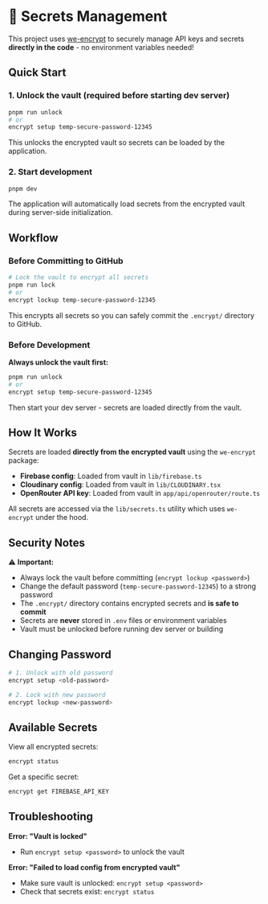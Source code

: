 # 🔐 Secrets Management

This project uses [we-encrypt](https://www.npmjs.com/package/we-encrypt) to securely manage API keys and secrets **directly in the code** - no environment variables needed!

## Quick Start

### 1. Unlock the vault (required before starting dev server)

```bash
pnpm run unlock
# or
encrypt setup temp-secure-password-12345
```

This unlocks the encrypted vault so secrets can be loaded by the application.

### 2. Start development

```bash
pnpm dev
```

The application will automatically load secrets from the encrypted vault during server-side initialization.

## Workflow

### Before Committing to GitHub

```bash
# Lock the vault to encrypt all secrets
pnpm run lock
# or
encrypt lockup temp-secure-password-12345
```

This encrypts all secrets so you can safely commit the `.encrypt/` directory to GitHub.

### Before Development

**Always unlock the vault first:**

```bash
pnpm run unlock
# or
encrypt setup temp-secure-password-12345
```

Then start your dev server - secrets are loaded directly from the vault.

## How It Works

Secrets are loaded **directly from the encrypted vault** using the `we-encrypt` package:

- **Firebase config**: Loaded from vault in `lib/firebase.ts`
- **Cloudinary config**: Loaded from vault in `lib/CLOUDINARY.tsx`
- **OpenRouter API key**: Loaded from vault in `app/api/openrouter/route.ts`

All secrets are accessed via the `lib/secrets.ts` utility which uses `we-encrypt` under the hood.

## Security Notes

⚠️ **Important:**
- Always lock the vault before committing (`encrypt lockup <password>`)
- Change the default password (`temp-secure-password-12345`) to a strong password
- The `.encrypt/` directory contains encrypted secrets and **is safe to commit**
- Secrets are **never** stored in `.env` files or environment variables
- Vault must be unlocked before running dev server or building

## Changing Password

```bash
# 1. Unlock with old password
encrypt setup <old-password>

# 2. Lock with new password
encrypt lockup <new-password>
```

## Available Secrets

View all encrypted secrets:
```bash
encrypt status
```

Get a specific secret:
```bash
encrypt get FIREBASE_API_KEY
```

## Troubleshooting

**Error: "Vault is locked"**
- Run `encrypt setup <password>` to unlock the vault

**Error: "Failed to load config from encrypted vault"**
- Make sure vault is unlocked: `encrypt setup <password>`
- Check that secrets exist: `encrypt status`

